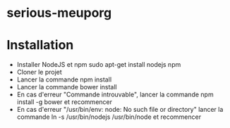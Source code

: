 # serious-meuporg

# Installation
* Installer NodeJS et npm sudo apt-get install nodejs npm
* Cloner le projet
* Lancer la commande npm install
* Lancer la commande bower install
* En cas d'erreur "Commande introuvable", lancer la commande npm install -g bower et recommencer
* En cas d'erreur "/usr/bin/env: node: No such file or directory" lancer la commande ln -s /usr/bin/nodejs /usr/bin/node et recommencer

